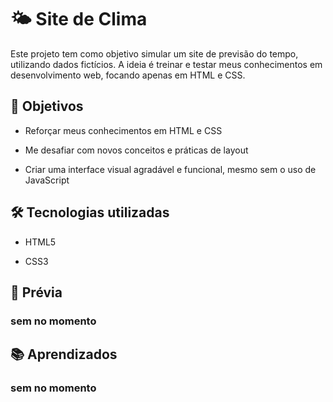 # 🌤️ Site de Clima
Este projeto tem como objetivo simular um site de previsão do tempo, utilizando dados fictícios. A ideia é treinar e testar meus conhecimentos em desenvolvimento web, focando apenas em HTML e CSS.

## 🎯 Objetivos
- Reforçar meus conhecimentos em HTML e CSS

- Me desafiar com novos conceitos e práticas de layout

- Criar uma interface visual agradável e funcional, mesmo sem o uso de JavaScript

## 🛠️ Tecnologias utilizadas
- HTML5

- CSS3

## 📸 Prévia 
### sem no momento 

## 📚 Aprendizados
### sem no momento
